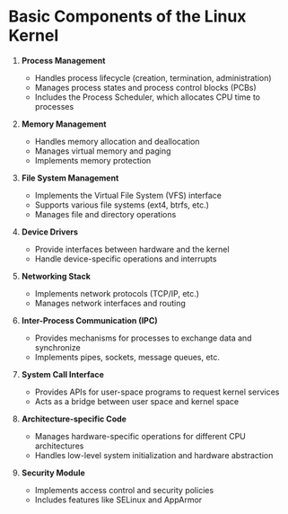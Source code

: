 # Basic Components of the Linux Kernel

1. **Process Management**
   - Handles process lifecycle (creation, termination, administration)
   - Manages process states and process control blocks (PCBs)
   - Includes the Process Scheduler, which allocates CPU time to processes

2. **Memory Management**
   - Handles memory allocation and deallocation
   - Manages virtual memory and paging
   - Implements memory protection

3. **File System Management**
   - Implements the Virtual File System (VFS) interface
   - Supports various file systems (ext4, btrfs, etc.)
   - Manages file and directory operations

4. **Device Drivers**
   - Provide interfaces between hardware and the kernel
   - Handle device-specific operations and interrupts

5. **Networking Stack**
   - Implements network protocols (TCP/IP, etc.)
   - Manages network interfaces and routing

6. **Inter-Process Communication (IPC)**
   - Provides mechanisms for processes to exchange data and synchronize
   - Implements pipes, sockets, message queues, etc.

7. **System Call Interface**
   - Provides APIs for user-space programs to request kernel services
   - Acts as a bridge between user space and kernel space

8. **Architecture-specific Code**
   - Manages hardware-specific operations for different CPU architectures
   - Handles low-level system initialization and hardware abstraction

9. **Security Module**
   - Implements access control and security policies
   - Includes features like SELinux and AppArmor
